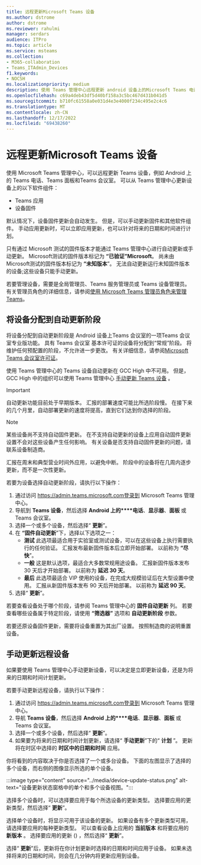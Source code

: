 ```yaml
---
title: 远程更新Microsoft Teams 设备
ms.author: dstrome
author: dstrome
ms.reviewer: rahulmi
manager: serdars
audience: ITPro
ms.topic: article
ms.service: msteams
ms.collection:
- M365-collaboration
- Teams_ITAdmin_Devices
f1.keywords:
- NOCSH
ms.localizationpriority: medium
description: 使用 Teams 管理中心远程更新 android 设备上的Microsoft Teams 电话、Teams 面板和Teams 会议室。
ms.openlocfilehash: c69a4deb43df5d40bf158a3c5bc467d431b041d5
ms.sourcegitcommit: b710fc61558a0e031d4e3e4000f234c495e2c4c6
ms.translationtype: MT
ms.contentlocale: zh-CN
ms.lasthandoff: 12/17/2022
ms.locfileid: "69438260"
---
```

# <a name="update-microsoft-teams-devices-remotely"></a>远程更新Microsoft Teams 设备

使用 Microsoft Teams 管理中心，可以远程更新 Teams 设备，例如 Android 上的 Teams 电话、Teams 面板和Teams 会议室。 可以从 Teams 管理中心更新设备上的以下软件组件：

- Teams 应用
- 设备固件

默认情况下，设备固件更新会自动发生。 但是，可以手动更新固件和其他软件组件。 手动应用更新时，可以立即应用更新，也可以针对将来的日期和时间进行计划。

只有通过 Microsoft 测试的固件版本才能通过 Teams 管理中心进行自动更新或手动更新。 Microsoft测试的固件版本标记为 **“已验证”Microsoft**。 尚未由Microsoft测试的固件版本标记为 **“未知版本**”。 无法自动更新运行未知固件版本的设备;这些设备只能手动更新。

若要管理设备，需要是全局管理员、Teams 服务管理员或 Teams 设备管理员。有关管理员角色的详细信息，请参阅[使用 Microsoft Teams 管理员角色来管理 Teams](../using-admin-roles.md)。

## <a name="assign-devices-to-an-automatic-update-phase"></a>将设备分配到自动更新阶段

将设备分配到自动更新阶段是 Android 设备上Teams 会议室的一项Teams 会议室专业版功能。 具有 Teams 会议室 基本许可证的设备将分配到“常规”阶段。 将维护任何预配置的阶段，不允许进一步更改。 有关详细信息，请参阅[Microsoft Teams 会议室许可证](../rooms/rooms-licensing.md)。  

使用 Teams 管理中心的 Teams 设备自动更新在 GCC High 中不可用。 但是，GCC High 中的组织可以使用 Teams 管理中心 [手动更新 Teams 设备](#manually-update-remote-devices) 。

> [!IMPORTANT]
> 自动更新功能目前处于早期版本。 汇报的部署速度可能比所选阶段慢。 在接下来的几个月里，自动部署更新的速度将提高，直到它们达到你选择的阶段。

> [!NOTE]
> 某些设备尚不支持自动固件更新。 在不支持自动更新的设备上应用自动固件更新设置不会对这些设备产生任何影响。 有关设备是否支持自动固件更新的问题，请联系设备制造商。
>
> 汇报在周末和典型营业时间外应用，以避免中断。 阶段中的设备将在几周内逐步更新，而不是一次性更新。

若要为设备选择自动更新阶段，请执行以下操作：

1. 通过访问 https://admin.teams.microsoft.com登录到 Microsoft Teams 管理中心。
2. 导航到 **Teams 设备**，然后选择 **Android 上的****电话**、**显示器**、**面板** 或Teams 会议室。  
3. 选择一个或多个设备，然后选择“ **更新**”。
4. 在 **“固件自动更新**”下，选择以下选项之一：
    - **测试** 此选项最适合用于实验室或测试设备，可以在这些设备上执行需要执行的任何验证。 汇报发布最新固件版本后立即开始部署。 以前称为 **“尽快**”。
    - **一般** 这是默认选项，最适合大多数常规用途设备。 汇报新固件版本发布 30 天后才开始部署。 以前称为 **延迟 30 天**。
    - **最后** 此选项最适合 VIP 使用的设备，在完成大规模验证后在大型设置中使用。 汇报从新固件版本发布 90 天后开始部署。 以前称为 **延迟 90 天**。
5. 选择“ **更新**”。

若要查看设备处于哪个阶段，请参阅 Teams 管理中心的 **固件自动更新** 列。 若要查看哪些设备属于特定阶段，请使用 **“筛选器”** 选项和 **自动更新阶段** 参数。

若要还原设备固件更新，需要将设备重置为其出厂设置。 按照制造商的说明重置设备。  

## <a name="manually-update-remote-devices"></a>手动更新远程设备

如果要使用 Teams 管理中心手动更新设备，可以决定是立即更新设备，还是为将来的日期和时间计划更新。

若要手动更新远程设备，请执行以下操作：

1. 通过访问 https://admin.teams.microsoft.com登录到 Microsoft Teams 管理中心。
2. 导航 **Teams 设备**，然后选择 **Android 上的****电话**、**显示器**、**面板** 或Teams 会议室。
3. 选择一个或多个设备，然后选择“ **更新**”。
4. 如果要为将来的日期和时间计划更新，请选择“ **手动更新**”下的“ **计划** ”。 更新将在时区中选择的 **时区中的日期和时间** 应用。

你将看到的内容取决于你是否选择了一个或多台设备。 下面的左图显示了选择的多个设备，而右侧的图像显示所选的单个设备。

:::image type="content" source="../media/device-update-status.png" alt-text="设备更新状态窗格中的单个和多个设备视图。":::

选择多个设备时，可以选择要应用于每个所选设备的更新类型。 选择要应用的更新类型，然后选择“ **更新**”。

选择单个设备时，将显示可用于该设备的更新。 如果设备有多个更新类型可用，请选择要应用的每种更新类型。 可以查看设备上应用的 **当前版本** 和将要应用的 **新版本** 。 选择要应用的更新 () ，然后选择“ **更新**”。

选择“ **更新**”后，更新将在你计划更新时选择的日期和时间应用于设备。 如果未选择将来的日期和时间，则会在几分钟内将更新应用到设备。
